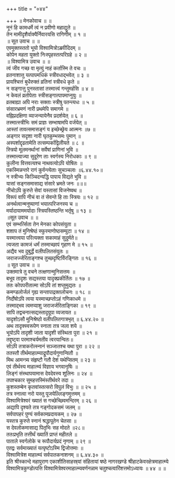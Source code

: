 +++
title = "०४४"

+++
॥ मेनकोवाच ॥ ॥  
नूनं हि कामधर्मे त्वं न प्रवीणो महाद्युते ॥  
तेन मामीदृशैर्वाक्यैर्निवारयसि रागिणीम् ॥ १ ॥  
॥ सूत उवाच ॥ ॥  
एवमुक्तस्ततो भूयो विश्वामित्रोऽब्रवीदिदम् ॥  
कोपेन महता युक्तो निःस्पृहस्तत्परिग्रहे ॥ २ ॥  
॥ विश्वामित्र उवाच ॥ ॥  
त्वं जीव गच्छ वा मृत्युं नाहं कर्तास्मि ते वचः ॥  
व्रतनाशात्तु यत्पापमधिकं स्त्रीवधाद्भवेत् ॥ ३ ॥  
प्रायश्चित्तं बुधैरुक्तं व्रतिनां स्त्रीवधे कृते ॥  
न सङ्गात्तु पुनस्तासां तस्मात्त्वं गन्तुमर्हसि ॥ ४ ॥  
न केवलं व्रतोपेताः स्त्रीसङ्गात्पापमाप्नुयुः ॥  
व्रतबाह्या अपि नराः सक्ताः स्त्रीषु पतन्त्यधः ॥ ५ ॥  
संसारभ्रमणं नारी प्रथमेपि समागमे ॥  
वह्निप्रदक्षिणा व्याजन्यायेनैव प्रदर्शयेत् ॥ ६ ॥  
तस्मात्स्त्रीभिः समं प्राज्ञः सम्भाषामपि वर्जयेत् ॥  
आस्तां तावत्समासङ्गं य इच्छेच्छ्रेय आत्मनः ॥७ ॥  
अङ्गार सदृशा नारी घृतकुम्भसमः पुमान् ॥  
अस्पर्शाद्दृढतामेति तत्सम्पर्काद्विलीयते ॥ ८ ॥  
स्त्रियो मूलमनर्थानां सर्वेषां प्राणिनां भुवि ॥  
तस्मात्त्याज्या सुदूरेण ताः स्वर्गस्य निरोधकाः ॥ ९ ॥  
कुलीना वित्तवत्यश्च नाथवत्योऽपि योषितः ॥  
एकस्मिन्नन्तरे रागं कुर्वन्त्येताः सुचञ्चलाः ॥६.४४.१०॥  
न स्त्रीभ्यः किञ्चिदन्यद्धि पापाय विद्यते भुवि ॥  
यासां सङ्गसमासाद्य संसारे भ्रमते जनः ॥॥॥  
नीचोऽपि कुरुते सेवां यस्तासां विजनेष्वथ ॥  
विरूपं वापि नीचं वा तं सेवन्ते हि ताः स्त्रियः ॥ १२ ॥  
अनर्थत्वान्मनुष्याणां भयात्परिजनस्य च ॥  
मर्यादायाममर्यादाः स्त्रियस्तिष्ठन्ति भर्तृषु ॥ १३ ॥  
॥सूत उवाच ॥ ॥  
एवं सम्भर्त्सिता तेन मेनका कोपसंयुता ॥  
शशाप तं मुनिश्रेष्ठं स्फुरमाणोष्ठसम्पुटा ॥ १४ ॥  
यस्मात्त्वया परित्यक्ता सकामाहं सुदुर्मते॥  
त्यजता कामजं धर्मं तस्माच्छापं गृहाण मे ॥ १५ ॥  
अद्यैव भव दुबुर्द्धे वलीपलितसंयुतः ॥  
जराजर्ज्जरिताङ्गश्च तुच्छदृष्टिर्विरङ्गितः ॥ १६ ॥  
॥ सूत उवाच ॥ ॥  
उक्तमात्रे तु वचने तत्क्षणान्मुनिसत्तमः ॥  
बभूव तादृशः सद्यस्तया यादृक्प्रकीर्तितः ॥ १७ ॥  
ततः कोपपरीतात्मा सोऽपि तां शप्तुमुद्यतः ॥  
कमण्डलोर्जलं गृह्य सन्तापाद्रक्तलोचनः ॥ १८ ॥  
निर्दोषोऽपि त्वया यस्माच्छप्तोऽहं गणिकाधमे ॥  
तस्माद्भव त्वमप्याशु जराजर्जरिताङ्गिका ॥ १९ ॥  
सापि तद्वचनात्सद्यस्तादृग्रूपा व्यजायत ॥  
यादृशोऽसौ मुनिश्रेष्ठो वलीपलितगात्रभृत् ॥ ६.४४.२० ॥  
अथ तादृक्स्वरूपेण स्नाता तत्र जला शये ॥  
भूयोऽपि तादृशी जाता यादृशी संस्थिता पुरा ॥ २१ ॥  
तद्दृष्ट्वा परमाश्चर्यमतीव त्वरयान्वितः॥  
सोऽपि तत्राकरोत्स्नानं सञ्जातश्च यथा पुरा ॥ २२ ॥  
ततस्तौ तीर्थमाहात्म्याद्रूपौदार्यगुणान्वितौ ॥  
मिथ आमन्त्र्य संहृष्टौ गतौ देशं यथेप्सितम् ॥ २३ ॥  
एवं तीर्थस्य माहात्म्यं विज्ञाय भगवानृषिः ॥  
लिङ्गं संस्थापयामास देवदेवस्य शूलिनः ॥ २४ ॥  
तपश्चकार सुमहत्तस्मिंस्तीर्थवरे तदा ॥  
कुशस्तम्बेन कृतवांस्तत्सरो विपुलं विभुः ॥ ॥ २५ ॥  
तत्र स्नात्वा नरो यस्तु पूजयेल्लिङ्गमुत्तमम् ॥  
विश्वामित्रेश्वरं ख्यातं स गच्छेच्छिवमन्दिरम् ॥ २६ ॥  
अद्यापि दृश्यते तत्र गङ्गोदकसमं जलम् ॥  
सर्वपापहरं पुण्यं सर्वकामप्रदायकम् ॥ २७ ॥  
यस्तत्र कुरुते स्नानं श्रद्धापूतेन चेतसा ॥  
स देवलोकमासाद्य पितृभिः सह मोदते ॥२८॥  
ततःप्रभृति तत्तीर्थं ख्यातिं प्राप्तं महीतले ॥  
पाताले स्वर्गलोके च रूपौदार्यप्रदं नृणाम् ॥ २९ ॥  
एतद्वः सर्वमाख्यातं यत्पृष्टोऽस्मि द्विजोत्तमाः ॥  
विश्वामित्रेश माहात्म्यं सर्वपातकनाशनम् ॥ ६.४४.३० ॥  
इति श्रीस्कान्दे महापुराण एकाशीतिसाहस्र्यां संहितायां षष्ठे नागरखण्डे श्रीहाटकेवरक्षेत्रमाहात्म्ये विश्वामित्रकुण्डोत्पत्ति विश्वामित्रेश्वरमाहात्म्यवर्णनन्नाम चतुश्चत्वारिंशत्तमोऽध्यायः ॥ ४४ ॥ ॥